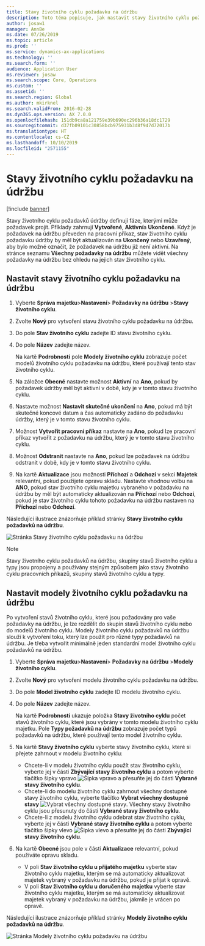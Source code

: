 ```yaml
---
title: Stavy životního cyklu požadavku na údržbu
description: Toto téma popisuje, jak nastavit stavy životního cyklu požadavků na údržbu v modulu Správa majetku.
author: josaw1
manager: AnnBe
ms.date: 07/26/2019
ms.topic: article
ms.prod: ''
ms.service: dynamics-ax-applications
ms.technology: ''
ms.search.form: ''
audience: Application User
ms.reviewer: josaw
ms.search.scope: Core, Operations
ms.custom: ''
ms.assetid: ''
ms.search.region: Global
ms.author: mkirknel
ms.search.validFrom: 2016-02-28
ms.dyn365.ops.version: AX 7.0.0
ms.openlocfilehash: 151db9ca8a121759e39b690ec296b36a18dc1729
ms.sourcegitcommit: d37fb09101c30858bcb975931b3d8f947d72017b
ms.translationtype: HT
ms.contentlocale: cs-CZ
ms.lasthandoff: 10/10/2019
ms.locfileid: "2571155"
---
```

# <a name="maintenance-request-lifecycle-states"></a>Stavy životního cyklu požadavku na údržbu

[!include [banner](../../includes/banner.md)]

 


Stavy životního cyklu požadavků údržby definují fáze, kterými může požadavek projít. Příklady zahrnují **Vytvořené**, **Aktivní**a **Ukončené**. Když je požadavek na údržbu převeden na pracovní příkaz, stav životního cyklu požadavku údržby by měl být aktualizován na **Ukončený** nebo **Uzavřený**, aby bylo možné označit, že požadavek na údržbu již není aktivní. Na stránce seznamu **Všechny požadavky na údržbu** můžete vidět všechny požadavky na údržbu bez ohledu na jejich stav životního cyklu.

## <a name="set-up-maintenance-request-lifecycle-states"></a>Nastavit stavy životního cyklu požadavku na údržbu

1. Vyberte **Správa majetku**\>**Nastavení**\> **Požadavky na údržbu** \>**Stavy životního cyklu**.
2. Zvolte **Nový** pro vytvoření stavu životního cyklu požadavku na údržbu.
3. Do pole **Stav životního cyklu** zadejte ID stavu životního cyklu.
4. Do pole **Název** zadejte název.

    Na kartě **Podrobnosti** pole **Modely životního cyklu** zobrazuje počet modelů životního cyklu požadavku na údržbu, které používají tento stav životního cyklu.

5. Na záložce **Obecné** nastavte možnost **Aktivní** na **Ano**, pokud by požadavek údržby měl být aktivní v době, kdy je v tomto stavu životního cyklu.
6. Nastavte možnost **Nastavit skutečné ukončení** na **Ano**, pokud má být skutečné koncové datum a čas automaticky zadáno do požadavku údržby, který je v tomto stavu životního cyklu.
7. Možnost **Vytvořit pracovní příkaz** nastavte na **Ano**, pokud lze pracovní příkaz vytvořit z požadavku na údržbu, který je v tomto stavu životního cyklu.
8. Možnost **Odstranit** nastavte na **Ano**, pokud lze požadavek na údržbu odstranit v době, kdy je v tomto stavu životního cyklu.
9. Na kartě **Aktualizace** jsou možnosti **Příchozí** a **Odchozí** v sekci **Majetek** relevantní, pokud použijete opravu skladu. Nastavte vhodnou volbu na **ANO**, pokud stav životního cyklu majetku vybraného v požadavku na údržbu by měl být automaticky aktualizován na **Příchozí** nebo **Odchozí**, pokud je stav životního cyklu tohoto požadavku na údržbu nastaven na **Příchozí** nebo **Odchozí**.

Následující ilustrace znázorňuje příklad stránky **Stavy životního cyklu požadavků na údržbu**.

![Stránka Stavy životního cyklu požadavku na údržbu](media/02-setup-for-requests.png)

> [!NOTE]
> Stavy životního cyklu požadavků na údržbu, skupiny stavů životního cyklu a typy jsou propojeny a používány stejným způsobem jako stavy životního cyklu pracovních příkazů, skupiny stavů životního cyklu a typy. 

## <a name="set-up-maintenance-request-lifecycle-models"></a>Nastavit modely životního cyklu požadavku na údržbu

Po vytvoření stavů životního cyklu, které jsou požadovány pro vaše požadavky na údržbu, je lze rozdělit do skupin stavů životního cyklu nebo do modelů životního cyklu. Modely životního cyklu požadavků na údržbu slouží k vytvoření toku, který lze použít pro různé typy požadavků na údržbu. Je třeba vytvořit minimálně jeden standardní model životního cyklu požadavků na údržbu.

1. Vyberte **Správa majetku**\>**Nastavení**\> **Požadavky na údržbu** \>**Modely životního cyklu**.
2. Zvolte **Nový** pro vytvoření modelu životního cyklu požadavku na údržbu.
3. Do pole **Model životního cyklu** zadejte ID modelu životního cyklu.
4. Do pole **Název** zadejte název.

    Na kartě **Podrobnosti** ukazuje položka **Stavy životního cyklu** počet stavů životního cyklu, které jsou vybrány v tomto modelu životního cyklu majetku. Pole **Typy požadavků na údržbu** zobrazuje počet typů požadavků na údržbu, které používají tento model životního cyklu.

5. Na kartě **Stavy životního cyklu** vyberte stavy životního cyklu, které si přejete zahrnout v modelu životního cyklu:

    - Chcete-li v modelu životního cyklu použít stav životního cyklu, vyberte jej v části **Zbývající stavy životního cyklu** a potom vyberte tlačítko šipky vpravo ![Šipka vpravo](media/03-setup-for-requests.png) a přesuňte jej do části **Vybrané stavy životního cyklu**.
    - Chcete-li do modelu životního cyklu zahrnout všechny dostupné stavy životního cyklu, vyberte tlačítko **Vybrat všechny dostupné stavy** ![Vybrat všechny dostupné stavy](media/04-setup-for-requests.png). Všechny stavy životního cyklu jsou přesunuty do části **Vybrané stavy životního cyklu**.
    - Chcete-li z modelu životního cyklu odebrat stav životního cyklu, vyberte jej v části **Vybrané stavy životního cyklu** a potom vyberte tlačítko šipky vlevo ![Šipka vlevo](media/05-setup-for-requests.png) a přesuňte jej do části **Zbývající stavy životního cyklu**.

6. Na kartě **Obecné** jsou pole v části **Aktualizace** relevantní, pokud používáte opravu skladu.

    - V poli **Stav životního cyklu u přijatého majetku** vyberte stav životního cyklu majetku, kterým se má automaticky aktualizovat majetek vybraný v požadavku na údržbu, pokud je přijat k opravě.
    - V poli **Stav životního cyklu u doručeného majetku** vyberte stav životního cyklu majetku, kterým se má automaticky aktualizovat majetek vybraný v požadavku na údržbu, jakmile je vrácen po opravě.

Následující ilustrace znázorňuje příklad stránky **Modely životního cyklu požadavků na údržbu**.

![Stránka Modely životního cyklu požadavku na údržbu](media/06-setup-for-requests.png)
